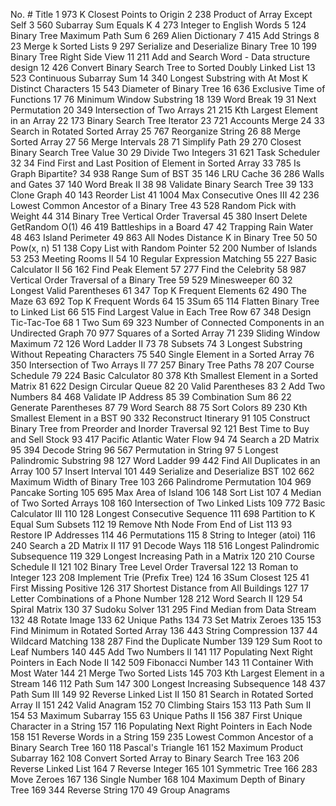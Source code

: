 No.	#	Title
1	973	K Closest Points to Origin
2	238	Product of Array Except Self
3	560	Subarray Sum Equals K
4	273	Integer to English Words
5	124	Binary Tree Maximum Path Sum
6	269	Alien Dictionary
7	415	Add Strings
8	23	Merge k Sorted Lists
9	297	Serialize and Deserialize Binary Tree
10	199	Binary Tree Right Side View
11	211	Add and Search Word - Data structure design
12	426	Convert Binary Search Tree to Sorted Doubly Linked List
13	523	Continuous Subarray Sum
14	340	Longest Substring with At Most K Distinct Characters
15	543	Diameter of Binary Tree
16	636	Exclusive Time of Functions
17	76	Minimum Window Substring
18	139	Word Break
19	31	Next Permutation
20	349	Intersection of Two Arrays
21	215	Kth Largest Element in an Array
22	173	Binary Search Tree Iterator
23	721	Accounts Merge
24	33	Search in Rotated Sorted Array
25	767	Reorganize String
26	88	Merge Sorted Array
27	56	Merge Intervals
28	71	Simplify Path
29	270	Closest Binary Search Tree Value
30	29	Divide Two Integers
31	621	Task Scheduler
32	34	Find First and Last Position of Element in Sorted Array
33	785	Is Graph Bipartite?
34	938	Range Sum of BST
35	146	LRU Cache
36	286	Walls and Gates
37	140	Word Break II
38	98	Validate Binary Search Tree
39	133	Clone Graph
40	143	Reorder List
41	1004	Max Consecutive Ones III
42	236	Lowest Common Ancestor of a Binary Tree
43	528	Random Pick with Weight
44	314	Binary Tree Vertical Order Traversal
45	380	Insert Delete GetRandom O(1)
46	419	Battleships in a Board
47	42	Trapping Rain Water
48	463	Island Perimeter
49	863	All Nodes Distance K in Binary Tree
50	50	Pow(x, n)
51	138	Copy List with Random Pointer
52	200	Number of Islands
53	253	Meeting Rooms II
54	10	Regular Expression Matching
55	227	Basic Calculator II
56	162	Find Peak Element
57	277	Find the Celebrity
58	987	Vertical Order Traversal of a Binary Tree
59	529	Minesweeper
60	32	Longest Valid Parentheses
61	347	Top K Frequent Elements
62	490	The Maze
63	692	Top K Frequent Words
64	15	3Sum
65	114	Flatten Binary Tree to Linked List
66	515	Find Largest Value in Each Tree Row
67	348	Design Tic-Tac-Toe
68	1	Two Sum
69	323	Number of Connected Components in an Undirected Graph
70	977	Squares of a Sorted Array
71	239	Sliding Window Maximum
72	126	Word Ladder II
73	78	Subsets
74	3	Longest Substring Without Repeating Characters
75	540	Single Element in a Sorted Array
76	350	Intersection of Two Arrays II
77	257	Binary Tree Paths
78	207	Course Schedule
79	224	Basic Calculator
80	378	Kth Smallest Element in a Sorted Matrix
81	622	Design Circular Queue
82	20	Valid Parentheses
83	2	Add Two Numbers
84	468	Validate IP Address
85	39	Combination Sum
86	22	Generate Parentheses
87	79	Word Search
88	75	Sort Colors
89	230	Kth Smallest Element in a BST
90	332	Reconstruct Itinerary
91	105	Construct Binary Tree from Preorder and Inorder Traversal
92	121	Best Time to Buy and Sell Stock
93	417	Pacific Atlantic Water Flow
94	74	Search a 2D Matrix
95	394	Decode String
96	567	Permutation in String
97	5	Longest Palindromic Substring
98	127	Word Ladder
99	442	Find All Duplicates in an Array
100	57	Insert Interval
101	449	Serialize and Deserialize BST
102	662	Maximum Width of Binary Tree
103	266	Palindrome Permutation
104	969	Pancake Sorting
105	695	Max Area of Island
106	148	Sort List
107	4	Median of Two Sorted Arrays
108	160	Intersection of Two Linked Lists
109	772	Basic Calculator III
110	128	Longest Consecutive Sequence
111	698	Partition to K Equal Sum Subsets
112	19	Remove Nth Node From End of List
113	93	Restore IP Addresses
114	46	Permutations
115	8	String to Integer (atoi)
116	240	Search a 2D Matrix II
117	91	Decode Ways
118	516	Longest Palindromic Subsequence
119	329	Longest Increasing Path in a Matrix
120	210	Course Schedule II
121	102	Binary Tree Level Order Traversal
122	13	Roman to Integer
123	208	Implement Trie (Prefix Tree)
124	16	3Sum Closest
125	41	First Missing Positive
126	317	Shortest Distance from All Buildings
127	17	Letter Combinations of a Phone Number
128	212	Word Search II
129	54	Spiral Matrix
130	37	Sudoku Solver
131	295	Find Median from Data Stream
132	48	Rotate Image
133	62	Unique Paths
134	73	Set Matrix Zeroes
135	153	Find Minimum in Rotated Sorted Array
136	443	String Compression
137	44	Wildcard Matching
138	287	Find the Duplicate Number
139	129	Sum Root to Leaf Numbers
140	445	Add Two Numbers II
141	117	Populating Next Right Pointers in Each Node II
142	509	Fibonacci Number
143	11	Container With Most Water
144	21	Merge Two Sorted Lists
145	703	Kth Largest Element in a Stream
146	112	Path Sum
147	300	Longest Increasing Subsequence
148	437	Path Sum III
149	92	Reverse Linked List II
150	81	Search in Rotated Sorted Array II
151	242	Valid Anagram
152	70	Climbing Stairs
153	113	Path Sum II
154	53	Maximum Subarray
155	63	Unique Paths II
156	387	First Unique Character in a String
157	116	Populating Next Right Pointers in Each Node
158	151	Reverse Words in a String
159	235	Lowest Common Ancestor of a Binary Search Tree
160	118	Pascal's Triangle
161	152	Maximum Product Subarray
162	108	Convert Sorted Array to Binary Search Tree
163	206	Reverse Linked List
164	7	Reverse Integer
165	101	Symmetric Tree
166	283	Move Zeroes
167	136	Single Number
168	104	Maximum Depth of Binary Tree
169	344	Reverse String
170	49	Group Anagrams

